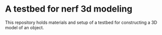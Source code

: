 # A testbed for nerf 3d modeling

This repository holds materials and setup of a testbed for constructing a 3D model of an object.
